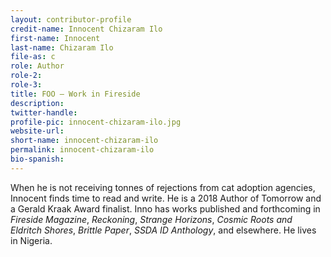 ```yaml
---
layout: contributor-profile
credit-name: Innocent Chizaram Ilo
first-name: Innocent
last-name: Chizaram Ilo
file-as: c
role: Author
role-2:
role-3:
title: FOO — Work in Fireside
description: 
twitter-handle:
profile-pic: innocent-chizaram-ilo.jpg
website-url:
short-name: innocent-chizaram-ilo
permalink: innocent-chizaram-ilo
bio-spanish:
---
```

When he is not receiving tonnes of rejections from cat adoption agencies, Innocent finds time to read and write. He is a 2018 Author of Tomorrow and a Gerald Kraak Award finalist. Inno has works published and forthcoming in _Fireside Magazine_, _Reckoning_, _Strange Horizons_, _Cosmic Roots and Eldritch Shores_, _Brittle Paper_, _SSDA ID Anthology_, and elsewhere. He lives in Nigeria.
